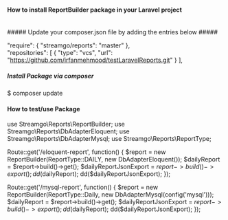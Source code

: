 #### How to install ReportBuilder package in your Laravel project ####
<br/>
##### Update your composer.json file by adding the entries below #####

"require": {
        "streamgo/reports": "master"
},
<br/>
"repositories": [
        {
            "type": "vcs",
            "url": "https://github.com/irfanmehmood/testLaravelReports.git"
        }
],

##### Install Package via composer #####
$ composer update


#### How to test/use Package ####
use Streamgo\Reports\ReportBuilder;
use Streamgo\Reports\DbAdapterEloquent;
use Streamgo\Reports\DbAdapterMysql;
use Streamgo\Reports\ReportType;

Route::get('/eloquent-report', function() {
    $report = new ReportBuilder(ReportType::DAILY, new DbAdapterEloquent());
    $dailyReport = $report->build()->get();
    $dailyReportJsonExport = $report->build()->export();
    dd($dailyReport);
    dd($dailyReportJsonExport);
});

Route::get('/mysql-report', function() {
    $report = new ReportBuilder(ReportType::Daily, new DbAdapterMysql(config('mysql')));
    $dailyReport = $report->build()->get();
    $dailyReportJsonExport = $report->build()->export();
    dd($dailyReport);
    dd($dailyReportJsonExport);
});

